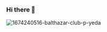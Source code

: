 ### Hi there 👋

<!--
**svetlananasekina955/svetlananasekina955** is a ✨ _special_ ✨ repository because its `README.md` (this file) appears on your GitHub profile.

Here are some ideas to get you started:

- 🔭 I’m currently working on ...
- 🌱 I’m currently learning ...
- 👯 I’m looking to collaborate on ...
- 🤔 I’m looking for help with ...
- 💬 Ask me about ...
- 📫 How to reach me: ...
- 😄 Pronouns: ...
- ⚡ Fun fact: ...
-->
![1674240516-balthazar-club-p-yeda](https://github.com/user-attachments/assets/8bc12c15-84b0-4a8c-9543-a64eed982402)
